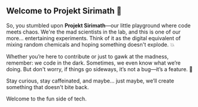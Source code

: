 ## Welcome to **Projekt Sirimath** 🚀

So, you stumbled upon **Projekt Sirimath**—our little playground where code meets chaos. We're the mad scientists in the lab, and this is one of our more... entertaining experiments. Think of it as the digital equivalent of mixing random chemicals and hoping something doesn't explode. 💥

Whether you’re here to contribute or just to gawk at the madness, remember: we code in the dark. Sometimes, we even know what we’re doing. But don't worry, if things go sideways, it’s not a bug—it’s a feature. 🤖

Stay curious, stay caffeinated, and maybe... just maybe, we’ll create something that doesn't bite back.

Welcome to the fun side of tech.
